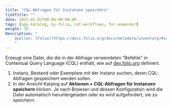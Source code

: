 ```yaml
---
title: "CQL-Abfragen für Instanzen speichern"
linkTitle: ""
date: 2023-02-01T00:00:00-00:00
tags: [app-katalog, by-folio, cat-workflows, for-anwender]
weight: 70
Description: "
    Quellen: [Folio](https://docs.folio.org/docs/metadata/inventory/#saving-instances-cql-query) & [GBV](https://info.gbv.de/pages/viewpage.action?pageId=852492489)
    "
---
```


Erzeugt eine Datei, die die in der Abfrage verwendeten "Befehle" in Contextual Query Language (CQL) enthält, wie auf [dev.folio.org](http://dev.folio.org/) definiert.

1.  Instanz, Bestand oder Exemplare mit der Instanz suchen, deren CQL-Abfragen gespeichert werden sollen.
2.  In der Ansicht Katalog auf **Aktionen > CQL-Abfragen für Instanzen speichern** klicken. Je nach Browser und dessen Konfiguration wird die Datei automatisch heruntergeladen oder es wird aufgefordert, sie zu speichern.
